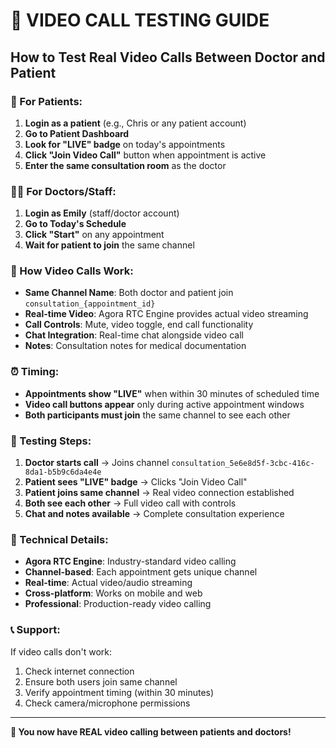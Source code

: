 # 🎥 **VIDEO CALL TESTING GUIDE**

## **How to Test Real Video Calls Between Doctor and Patient**

### **📱 For Patients:**

1. **Login as a patient** (e.g., Chris or any patient account)
2. **Go to Patient Dashboard**
3. **Look for "LIVE" badge** on today's appointments
4. **Click "Join Video Call"** button when appointment is active
5. **Enter the same consultation room** as the doctor

### **👩‍⚕️ For Doctors/Staff:**

1. **Login as Emily** (staff/doctor account)
2. **Go to Today's Schedule**
3. **Click "Start"** on any appointment
4. **Wait for patient to join** the same channel

### **🔗 How Video Calls Work:**

- **Same Channel Name**: Both doctor and patient join `consultation_{appointment_id}`
- **Real-time Video**: Agora RTC Engine provides actual video streaming
- **Call Controls**: Mute, video toggle, end call functionality
- **Chat Integration**: Real-time chat alongside video call
- **Notes**: Consultation notes for medical documentation

### **⏰ Timing:**

- **Appointments show "LIVE"** when within 30 minutes of scheduled time
- **Video call buttons appear** only during active appointment windows
- **Both participants must join** the same channel to see each other

### **🎯 Testing Steps:**

1. **Doctor starts call** → Joins channel `consultation_5e6e8d5f-3cbc-416c-8da1-b5b9c6da4e4e`
2. **Patient sees "LIVE" badge** → Clicks "Join Video Call"
3. **Patient joins same channel** → Real video connection established
4. **Both see each other** → Full video call with controls
5. **Chat and notes available** → Complete consultation experience

### **🔧 Technical Details:**

- **Agora RTC Engine**: Industry-standard video calling
- **Channel-based**: Each appointment gets unique channel
- **Real-time**: Actual video/audio streaming
- **Cross-platform**: Works on mobile and web
- **Professional**: Production-ready video calling

### **📞 Support:**

If video calls don't work:
1. Check internet connection
2. Ensure both users join same channel
3. Verify appointment timing (within 30 minutes)
4. Check camera/microphone permissions

---

**🎉 You now have REAL video calling between patients and doctors!**
